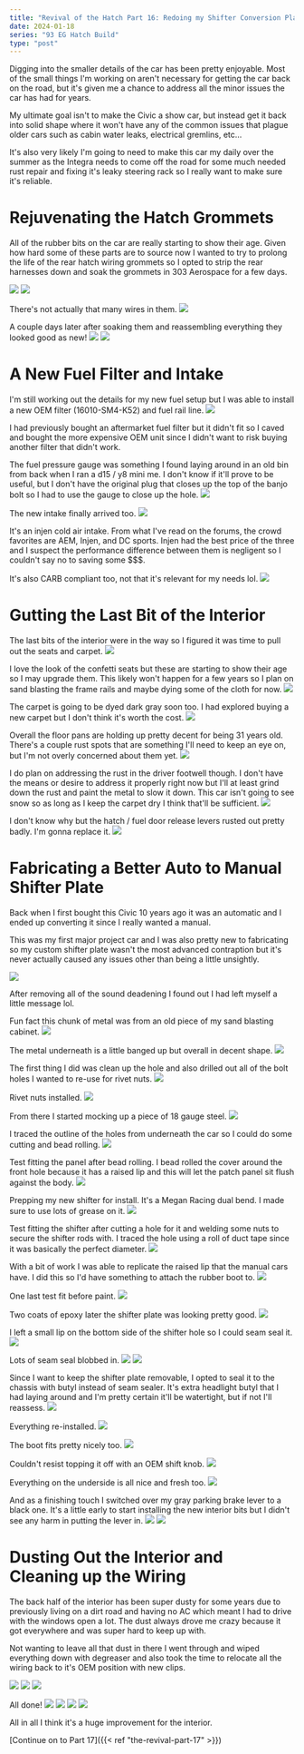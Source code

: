 ```yaml
---
title: "Revival of the Hatch Part 16: Redoing my Shifter Conversion Plate"
date: 2024-01-18
series: "93 EG Hatch Build"
type: "post"
---
```


Digging into the smaller details of the car has been pretty enjoyable. Most of the small things I'm working on aren't necessary for getting the car back on the road, but it's given me a chance to address all the minor issues the car has had for years.

My ultimate goal isn't to make the Civic a show car, but instead get it back into solid shape where it won't have any of the common issues that plague older cars such as cabin water leaks, electrical gremlins, etc...

It's also very likely I'm going to need to make this car my daily over the summer as the Integra needs to come off the road for some much needed rust repair and fixing it's leaky steering rack so I really want to make sure it's reliable.

# Rejuvenating the Hatch Grommets

All of the rubber bits on the car are really starting to show their age. Given how hard some of these parts are to source now I wanted to try to prolong the life of the rear hatch wiring grommets so I opted to strip the rear harnesses down and soak the grommets in 303 Aerospace for a few days.

![](images/1.jpg)
![](images/2.jpg)

There's not actually that many wires in them.
![](images/3.jpg)

A couple days later after soaking them and reassembling everything they looked good as new!
![](images/5.jpg)
![](images/6.jpg)

# A New Fuel Filter and Intake

I'm still working out the details for my new fuel setup but I was able to install a new OEM filter (16010-SM4-K52) and fuel rail line.
![](images/7.jpg)

I had previously bought an aftermarket fuel filter but it didn't fit so I caved and bought the more expensive OEM unit since I didn't want to risk buying another filter that didn't work.

The fuel pressure gauge was something I found laying around in an old bin from back when I ran a d15 / y8 mini me. I don't know if it'll prove to be useful, but I don't have the original plug that closes up the top of the banjo bolt so I had to use the gauge to close up the hole.
![](images/8.jpg)

The new intake finally arrived too.
![](images/9.jpg)

It's an injen cold air intake. From what I've read on the forums, the crowd favorites are AEM, Injen, and DC sports. Injen had the best price of the three and I suspect the performance difference between them is negligent so I couldn't say no to saving some $$$.

It's also CARB compliant too, not that it's relevant for my needs lol.
![](images/10.jpg)

# Gutting the Last Bit of the Interior

The last bits of the interior were in the way so I figured it was time to pull out the seats and carpet.
![](images/11.jpg)

I love the look of the confetti seats but these are starting to show their age so I may upgrade them. This likely won't happen for a few years so I plan on sand blasting the frame rails and maybe dying some of the cloth for now.
![](images/12.jpg)

The carpet is going to be dyed dark gray soon too. I had explored buying a new carpet but I don't think it's worth the cost.
![](images/13.jpg)

Overall the floor pans are holding up pretty decent for being 31 years old. There's a couple rust spots that are something I'll need to keep an eye on, but I'm not overly concerned about them yet.
![](images/14.jpg)

I do plan on addressing the rust in the driver footwell though. I don't have the means or desire to address it properly right now but I'll at least grind down the rust and paint the metal to slow it down. This car isn't going to see snow so as long as I keep the carpet dry I think that'll be sufficient.
![](images/17.jpg)

I don't know why but the hatch / fuel door release levers rusted out pretty badly. I'm gonna replace it.
![](images/15.jpg)

# Fabricating a Better Auto to Manual Shifter Plate

Back when I first bought this Civic 10 years ago it was an automatic and I ended up converting it since I really wanted a manual.

This was my first major project car and I was also pretty new to fabricating so my custom shifter plate wasn't the most advanced contraption but it's never actually caused any issues other than being a little unsightly.

![](images/18.jpg)

After removing all of the sound deadening I found out I had left myself a little message lol.

Fun fact this chunk of metal was from an old piece of my sand blasting cabinet.
![](images/19.jpg)

The metal underneath is a little banged up but overall in decent shape.
![](images/20.jpg)

The first thing I did was clean up the hole and also drilled out all of the bolt holes I wanted to re-use for rivet nuts.
![](images/21.jpg)

Rivet nuts installed.
![](images/22.jpg)

From there I started mocking up a piece of 18 gauge steel.
![](images/23.jpg)

I traced the outline of the holes from underneath the car so I could do some cutting and bead rolling.
![](images/24.jpg)

Test fitting the panel after bead rolling. I bead rolled the cover around the front hole because it has a raised lip and this will let the patch panel sit flush against the body.
![](images/25.jpg)

Prepping my new shifter for install. It's a Megan Racing dual bend. I made sure to use lots of grease on it.
![](images/26.jpg)

Test fitting the shifter after cutting a hole for it and welding some nuts to secure the shifter rods with. I traced the hole using a roll of duct tape since it was basically the perfect diameter.
![](images/27.jpg)

With a bit of work I was able to replicate the raised lip that the manual cars have. I did this so I'd have something to attach the rubber boot to.
![](images/28.jpg)

One last test fit before paint.
![](images/29.jpg)

Two coats of epoxy later the shifter plate was looking pretty good.
![](images/31.jpg)

I left a small lip on the bottom side of the shifter hole so I could seam seal it.
![](images/32.jpg)

Lots of seam seal blobbed in.
![](images/33.jpg)
![](images/34.jpg)

Since I want to keep the shifter plate removable, I opted to seal it to the chassis with butyl instead of seam sealer. It's extra headlight butyl that I had laying around and I'm pretty certain it'll be watertight, but if not I'll reassess.
![](images/35.jpg)

Everything re-installed.
![](images/36.jpg)

The boot fits pretty nicely too.
![](images/37.jpg)

Couldn't resist topping it off with an OEM shift knob.
![](images/38.jpg)

Everything on the underside is all nice and fresh too.
![](images/39.jpg)

And as a finishing touch I switched over my gray parking brake lever to a black one. It's a little early to start installing the new interior bits but I didn't see any harm in putting the lever in.
![](images/40.jpg)
![](images/41.jpg)

# Dusting Out the Interior and Cleaning up the Wiring

The back half of the interior has been super dusty for some years due to previously living on a dirt road and having no AC which meant I had to drive with the windows open a lot. The dust always drove me crazy because it got everywhere and was super hard to keep up with.

Not wanting to leave all that dust in there I went through and wiped everything down with degreaser and also took the time to relocate all the wiring back to it's OEM position with new clips.

![](images/42.jpg)
![](images/43.jpg)
![](images/44.jpg)

All done!
![](images/45.jpg)
![](images/46.jpg)
![](images/47.jpg)
![](images/48.jpg)

All in all I think it's a huge improvement for the interior.

[Continue on to Part 17]({{< ref "the-revival-part-17" >}})
